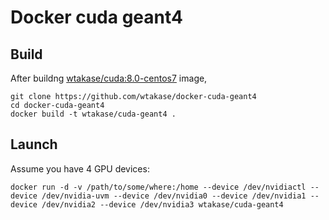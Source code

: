 Docker cuda geant4
=====

## Build
After buildng [wtakase/cuda:8.0-centos7](https://github.com/wtakase/docker-cuda) image,
```
git clone https://github.com/wtakase/docker-cuda-geant4
cd docker-cuda-geant4
docker build -t wtakase/cuda-geant4 .
```

## Launch

Assume you have 4 GPU devices:
```
docker run -d -v /path/to/some/where:/home --device /dev/nvidiactl --device /dev/nvidia-uvm --device /dev/nvidia0 --device /dev/nvidia1 --device /dev/nvidia2 --device /dev/nvidia3 wtakase/cuda-geant4
```
